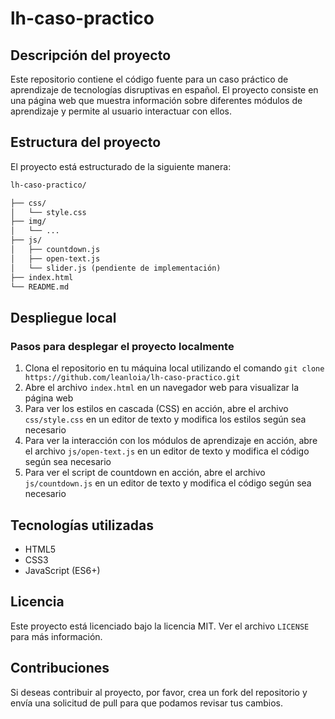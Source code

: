 # lh-caso-practico


## Descripción del proyecto


Este repositorio contiene el código fuente para un caso práctico de aprendizaje de tecnologías disruptivas en español. El proyecto consiste en una página web que muestra información sobre diferentes módulos de aprendizaje y permite al usuario interactuar con ellos.

## Estructura del proyecto


El proyecto está estructurado de la siguiente manera:

```markdown
lh-caso-practico/

├── css/
│   └── style.css
├── img/
│   └── ...
├── js/
│   ├── countdown.js
│   ├── open-text.js
│   └── slider.js (pendiente de implementación)
├── index.html
└── README.md
```

## Despliegue local


### Pasos para desplegar el proyecto localmente

1. Clona el repositorio en tu máquina local utilizando el comando `git clone https://github.com/leanloia/lh-caso-practico.git`
2. Abre el archivo `index.html` en un navegador web para visualizar la página web
3. Para ver los estilos en cascada (CSS) en acción, abre el archivo `css/style.css` en un editor de texto y modifica los estilos según sea necesario
4. Para ver la interacción con los módulos de aprendizaje en acción, abre el archivo `js/open-text.js` en un editor de texto y modifica el código según sea necesario
5. Para ver el script de countdown en acción, abre el archivo `js/countdown.js` en un editor de texto y modifica el código según sea necesario

## Tecnologías utilizadas


* HTML5
* CSS3
* JavaScript (ES6+)

## Licencia


Este proyecto está licenciado bajo la licencia MIT. Ver el archivo `LICENSE` para más información.

## Contribuciones

Si deseas contribuir al proyecto, por favor, crea un fork del repositorio y envía una solicitud de pull para que podamos revisar tus cambios.